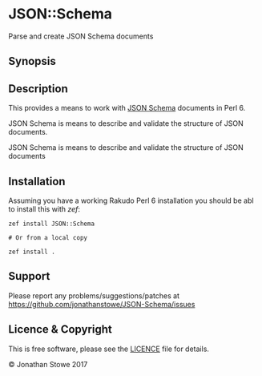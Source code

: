 # JSON::Schema

Parse and create JSON Schema documents

## Synopsis


## Description

This provides a means to work with [JSON Schema](http://json-schema.org/) documents in Perl 6.

JSON Schema is means to describe and validate the structure of JSON documents.

JSON Schema is means to describe and validate the structure of JSON documents


## Installation

Assuming you have a working Rakudo Perl 6 installation you should be abl
to install this with *zef*:

    zef install JSON::Schema

    # Or from a local copy

    zef install .

## Support

Please report any problems/suggestions/patches at https://github.com/jonathanstowe/JSON-Schema/issues

## Licence & Copyright

This is free software, please see the [LICENCE](LICENCE) file for details.

© Jonathan Stowe 2017
